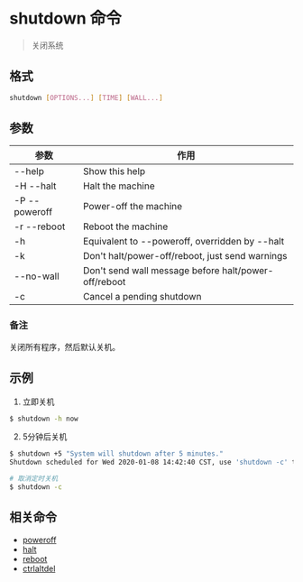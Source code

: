 # shutdown 命令

> 关闭系统

## 格式

```bash
shutdown [OPTIONS...] [TIME] [WALL...]
```

## 参数

| 参数 | 作用 |
| --------- | --------- |
| --help | Show this help |
| -H --halt | Halt the machine |
| -P --poweroff | Power-off the machine |
| -r --reboot | Reboot the machine |
| -h | Equivalent to --poweroff, overridden by --halt |
| -k | Don't halt/power-off/reboot, just send warnings |
| --no-wall | Don't send wall message before halt/power-off/reboot |
| -c | Cancel a pending shutdown |

### 备注

关闭所有程序，然后默认关机。

## 示例

1. 立即关机

```bash
$ shutdown -h now
```

2. 5分钟后关机

```bash
$ shutdown +5 "System will shutdown after 5 minutes."
Shutdown scheduled for Wed 2020-01-08 14:42:40 CST, use 'shutdown -c' to cancel.

# 取消定时关机
$ shutdown -c
```

## 相关命令

- [poweroff](poweroff.md)
- [halt](halt.md)
- [reboot](reboot.md)
- [ctrlaltdel](ctrlaltdel.md)
